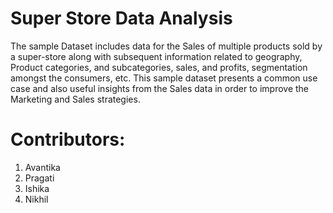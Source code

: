 # Super Store Data Analysis

The sample Dataset includes data for the Sales of multiple products sold by a super-store along with subsequent information related to geography, Product categories, and subcategories, sales, and profits, segmentation amongst the consumers, etc. This sample dataset presents a common use case and also useful insights from the Sales data in order to improve the Marketing and Sales strategies.

# Contributors:

1. Avantika
2. Pragati
3. Ishika
4. Nikhil
